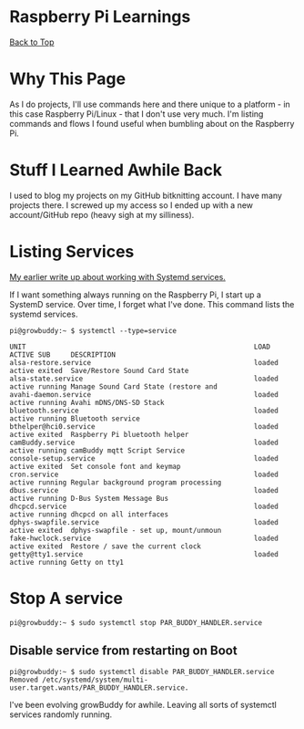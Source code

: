 # Raspberry Pi Learnings
[Back to Top](../README.md)
# Why This Page
As I do projects, I'll use commands here and there unique to a platform - in this case Raspberry Pi/Linux - that I don't use very much.  I'm listing commands and flows I found useful when bumbling about on the Raspberry Pi.
# Stuff I Learned Awhile Back
I used to blog my projects on my GitHub bitknitting account.  I have many projects there.  I screwed up my access so I ended up with a new account/GitHub repo (heavy sigh at my silliness). 
# Listing Services
[My earlier write up about working with Systemd services.](https://github.com/BitKnitting/should_I_water/wiki/systemd-services)

If I want something always running on the Raspberry Pi, I start up a SystemD service.  Over time, I forget what I've done.  This command lists the systemd services.
```
pi@growbuddy:~ $ systemctl --type=service

UNIT                                                        LOAD   ACTIVE SUB     DESCRIPTION
alsa-restore.service                                        loaded active exited  Save/Restore Sound Card State
alsa-state.service                                          loaded active running Manage Sound Card State (restore and
avahi-daemon.service                                        loaded active running Avahi mDNS/DNS-SD Stack
bluetooth.service                                           loaded active running Bluetooth service
bthelper@hci0.service                                       loaded active exited  Raspberry Pi bluetooth helper
camBuddy.service                                            loaded active running camBuddy mqtt Script Service
console-setup.service                                       loaded active exited  Set console font and keymap
cron.service                                                loaded active running Regular background program processing
dbus.service                                                loaded active running D-Bus System Message Bus
dhcpcd.service                                              loaded active running dhcpcd on all interfaces
dphys-swapfile.service                                      loaded active exited  dphys-swapfile - set up, mount/unmoun
fake-hwclock.service                                        loaded active exited  Restore / save the current clock
getty@tty1.service                                          loaded active running Getty on tty1
```
# Stop A service
```
pi@growbuddy:~ $ sudo systemctl stop PAR_BUDDY_HANDLER.service
```
## Disable service from restarting on Boot
```
pi@growbuddy:~ $ sudo systemctl disable PAR_BUDDY_HANDLER.service
Removed /etc/systemd/system/multi-user.target.wants/PAR_BUDDY_HANDLER.service.
```
I've been evolving growBuddy for awhile.  Leaving all sorts of systemctl services randomly running. 

